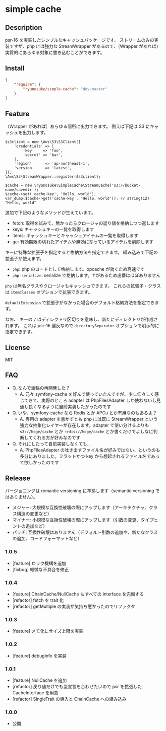 simple cache
====

## Description

psr-16 を実装したシンプルなキャッシュパッケージです。
ストリームのみの実装ですが、php には強力な StreamWrapper があるので、（Wrapper があれば）実質的にあらゆる対象に書き込むことができます。

## Install

```json
{
    "require": {
        "ryunosuke/simple-cache": "dev-master"
    }
}
```

## Feature

（Wrapper があれば）あらゆる個所に出力できます。
例えば下記は S3 にキャッシュを出力します。

```
$s3client = new \Aws\S3\S3Client([
    'credentials' => [
        'key'    => 'foo',
        'secret' => 'bar',
    ],
    'region'      => 'ap-northeast-1',
    'version'     => 'latest',
]);
\Aws\S3\StreamWrapper::register($s3client);

$cache = new \ryunosuke\SimpleCache\StreamCache('s3://bucket-name/savedir');
$cache->set('cache-key', 'Hello, world');
var_dump($cache->get('cache-key', 'Hello, world')); // string(12) "Hello, world"
```

追加で下記のようなメソッドが生えています。

- fetch: 取得を試みて、無かったらクロージャの返り値を格納しつつ返します
- keys: キャッシュキーの一覧を取得します
- items: キャッシュキーとキャッシュアイテムの一覧を取得します
- gc: 有効期限の切れたアイテムや無効になっているアイテムを削除します

キーに特殊な拡張子を指定すると格納方法を指定できます。
組み込みで下記の拡張子が使えます。

- `php`: php のコードとして格納します。opcache が効くため高速です
- `php-serialize`: serialize で格納します。↑があるため出番はほぼありません

`php` は無名クラスやクロージャもキャッシュできます。
これらの拡張子・クラスは `itemClasses` オプションで拡張できます。

`defaultExtension` で拡張子がなかった場合のデフォルト格納方法を指定できます。

なお、 キーの `/` はディレクトリ区切りを意味し、新たにディレクトリが作成されます。
これは psr-16 違反なので `directorySeparator` オプションで明示的に指定できます。

## License

MIT

## FAQ

- Q. なんで車輪の再開発した？
  - A. 元々 symfony-cache を好んで使っていたんですが、少し仰々しく感じてきて、実際のところ adapter は PhpFilesAdapter しか使わないし見通し良くなるように自前実装したかったのです
- Q. いや、symfony-cache なら Redis とか APCu とか有用なのもあるよ？
  - A. 専用の adapter を書かずとも php には既に StreamWrapper という強力な抽象化レイヤーが存在します。adapter で使い分けるよりも `s3://hoge/cache` とか `redis://hoge/cache` とか書くだけでよしなに判断してくれる方が好みなのです
- Q. それにしたって自前実装しなくても…
  - A. PhpFilesAdapter の吐き出すファイル名が好みではない、というのも多分にありました。フラットかつ key から想起されるファイル名であって欲しかったのです

## Release

バージョニングは romantic versioning に準拠します（semantic versioning ではありません）。

- メジャー: 大規模な互換性破壊の際にアップします（アーキテクチャ、クラス構造の変更など）
- マイナー: 小規模な互換性破壊の際にアップします（引数の変更、タイプヒントの追加など）
- パッチ: 互換性破壊はありません（デフォルト引数の追加や、新たなクラスの追加、コードフォーマットなど）

### 1.0.5

- [feature] ロック機構を追加
- [fixbug] 軽微な不具合を修正

### 1.0.4

- [feature] ChainCache/NullCache もすべての interface を完備する
- [refactor] fetch を trait 化
- [refactor] getMultiple の実装が気持ち悪かったのでリファクタ

### 1.0.3

- [feature] メモ化にサイズ上限を実装

### 1.0.2

- [feature] debugInfo を実装

### 1.0.1

- [feature] NullCache を追加
- [refactor] 戻り値だけでも型宣言を合わせたいので psr を拡張した CacheInterface を用意
- [refactor] SingleTrait の導入と ChainCache への組み込み

### 1.0.0

- 公開
